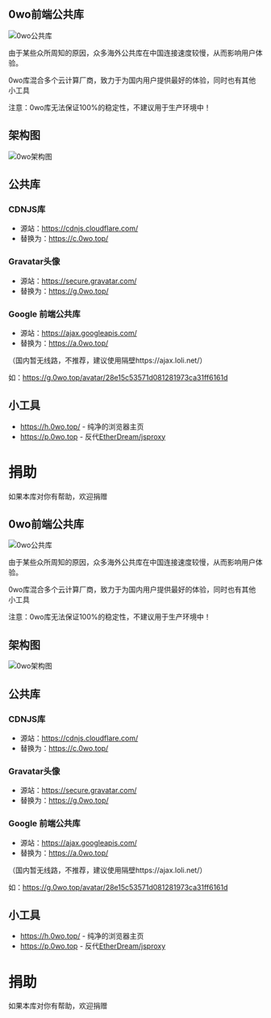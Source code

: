 ## 0wo前端公共库
![0wo公共库](https://0wo.top/image/0wo公共库.jpg)

由于某些众所周知的原因，众多海外公共库在中国连接速度较慢，从而影响用户体验。

0wo库混合多个云计算厂商，致力于为国内用户提供最好的体验，同时也有其他小工具

注意：0wo库无法保证100%的稳定性，不建议用于生产环境中！

## 架构图
![0wo架构图](https://0wo.top/image/0wo架构图.png)

## 公共库

### CDNJS库
- 源站：https://cdnjs.cloudflare.com/
- 替换为：https://c.0wo.top/

### Gravatar头像
- 源站：https://secure.gravatar.com/
- 替换为：https://g.0wo.top/

### Google 前端公共库
- 源站：https://ajax.googleapis.com/
- 替换为：https://a.0wo.top/

（国内暂无线路，不推荐，建议使用隔壁https://ajax.loli.net/）


如：https://g.0wo.top/avatar/28e15c53571d081281973ca31ff6161d

## 小工具

- https://h.0wo.top/ - 纯净的浏览器主页
- https://p.0wo.top  - 反代[EtherDream/jsproxy](https://github.com/EtherDream/jsproxy)

# 捐助

如果本库对你有帮助，欢迎捐赠
## 0wo前端公共库
![0wo公共库](https://0wo.top/image/0wo公共库.jpg)

由于某些众所周知的原因，众多海外公共库在中国连接速度较慢，从而影响用户体验。

0wo库混合多个云计算厂商，致力于为国内用户提供最好的体验，同时也有其他小工具

注意：0wo库无法保证100%的稳定性，不建议用于生产环境中！

## 架构图
![0wo架构图](https://0wo.top/image/0wo架构图.png)

## 公共库

### CDNJS库
- 源站：https://cdnjs.cloudflare.com/
- 替换为：https://c.0wo.top/

### Gravatar头像
- 源站：https://secure.gravatar.com/
- 替换为：https://g.0wo.top/

### Google 前端公共库
- 源站：https://ajax.googleapis.com/
- 替换为：https://a.0wo.top/

（国内暂无线路，不推荐，建议使用隔壁https://ajax.loli.net/）


如：https://g.0wo.top/avatar/28e15c53571d081281973ca31ff6161d

## 小工具

- https://h.0wo.top/ - 纯净的浏览器主页
- https://p.0wo.top  - 反代[EtherDream/jsproxy](https://github.com/EtherDream/jsproxy)

# 捐助

如果本库对你有帮助，欢迎捐赠
